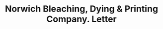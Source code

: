 ---
doi: 10.7916/D8HM6MD0
date_other: '1890'
date_other_textual: 1890-1899
form: correspondence
genre:
- Letters (correspondence)
name:
- Norwich Bleaching, Dying & Printing Company
object_in_context_url: https://biggert.cul.columbia.edu/items/view/ave_biggert_00093
subject_hierarchical_geographic:
- Norwich, Connecticut, United States
subject_name:
- Norwich Bleaching, Dying & Printing Company
title: Norwich Bleaching, Dying & Printing Company. Letter
sort_title: Norwich Bleaching, Dying & Printing Company. Letter
call_number: ave_biggert_00093
coordinates:
- 41.55027777777777,-72.08749999999999
pid: ave_biggert_00093
identifiers: ave_biggert_00093
thumbnail: https://derivativo-3.library.columbia.edu/iiif/2/ldpd:342977/full/!256,256/0/native.jpg
permalink: "/biggert/ave_biggert_00093/"
layout: iiif-image-page
---
